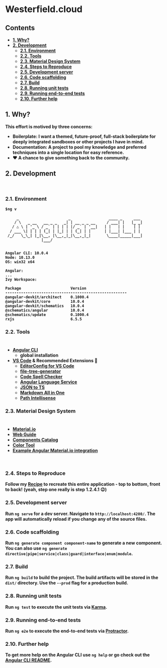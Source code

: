 <!-- omit in toc -->
# <b>Westerfield.cloud<b>

<!-- omit in toc -->
## Contents
- [1. Why?](#1-why)
- [2. Development](#2-development)
  - [2.1. Environment](#21-environment)
  - [2.2. Tools](#22-tools)
  - [2.3. Material Design System](#23-material-design-system)
  - [2.4. Steps to Reproduce](#24-steps-to-reproduce)
  - [2.5. Development server](#25-development-server)
  - [2.6. Code scaffolding](#26-code-scaffolding)
  - [2.7. Build](#27-build)
  - [2.8. Running unit tests](#28-running-unit-tests)
  - [2.9. Running end-to-end tests](#29-running-end-to-end-tests)
  - [2.10. Further help](#210-further-help)

## 1. Why?
This effort is motived by three concerns:
  - **Boilerplate**: I want a themed, future-proof, full-stack boilerplate for deeply integrated sandboxes or other projects I have in mind.
  - **Documentation**: A project to pool my knowledge and preferred techniques into a single location for easy reference.
  - ❤️ A chance to give something back to the community.

## 2. Development
<br/>

### 2.1. Environment

```shell
$ng v

     _                      _                 ____ _     ___
    / \   _ __   __ _ _   _| | __ _ _ __     / ___| |   |_ _|
   / △ \ | '_ \ / _` | | | | |/ _` | '__|   | |   | |    | |
  / ___ \| | | | (_| | |_| | | (_| | |      | |___| |___ | |
 /_/   \_\_| |_|\__, |\__,_|_|\__,_|_|       \____|_____|___|
                |___/


Angular CLI: 10.0.4
Node: 10.13.0
OS: win32 x64

Angular:
...
Ivy Workspace:

Package                      Version
------------------------------------------------------
@angular-devkit/architect    0.1000.4
@angular-devkit/core         10.0.4
@angular-devkit/schematics   10.0.4
@schematics/angular          10.0.4
@schematics/update           0.1000.4
rxjs                         6.5.5
```

### 2.2. Tools
#
* [Angular CLI](https://cli.angular.io/)
  * global installation
* [VS Code](https://code.visualstudio.com/download) & Recommended Extensions 💯
  * [EditorConfig for VS Code](https://marketplace.visualstudio.com/items?itemName=EditorConfig.EditorConfig)
  * [file-tree-generator](https://marketplace.visualstudio.com/items?itemName=Shinotatwu-DS.file-tree-generator)
  * [Code Spell Checker](https://marketplace.visualstudio.com/items?itemName=streetsidesoftware.code-spell-checker)
  * [Angular Language Service](https://marketplace.visualstudio.com/items?itemName=Angular.ng-template)
  * [JSON to TS](https://marketplace.visualstudio.com/items?itemName=MariusAlchimavicius.json-to-ts)
  * [Markdown All in One](https://marketplace.visualstudio.com/items?itemName=yzhang.markdown-all-in-one)
  * [Path Intellisense]([https://link](https://marketplace.visualstudio.com/items?itemName=christian-kohler.path-intellisense))

### 2.3. Material Design System
#
* [Material.io](https://material.io)
* [Web Guide](https://material.io/develop/web)
* [Components Catalog](https://material-components.github.io/material-components-web-catalog/#/)
* [Color Tool](https://material.io/resources/color/#!/?view.left=0&view.right=0&primary.color=3F51B5&secondary.color=c1c1c1)
* [Example Angular Material.io integration](https://github.com/trimox/angular-mdc-web/tree/master/packages)
<br/>

### 2.4. Steps to Reproduce

Follow my [Recipe](./docs/recipe.md) to recreate this entire application - top to bottom, front to back! (yeah, step one really is step 1.2.4.1 😉)

### 2.5. Development server

Run `ng serve` for a dev server. Navigate to `http://localhost:4200/`. The app will automatically reload if you change any of the source files.

### 2.6. Code scaffolding

Run `ng generate component component-name` to generate a new component. You can also use `ng generate directive|pipe|service|class|guard|interface|enum|module`.

### 2.7. Build

Run `ng build` to build the project. The build artifacts will be stored in the `dist/` directory. Use the `--prod` flag for a production build.

### 2.8. Running unit tests

Run `ng test` to execute the unit tests via [Karma](https://karma-runner.github.io).

### 2.9. Running end-to-end tests

Run `ng e2e` to execute the end-to-end tests via [Protractor](http://www.protractortest.org/).

### 2.10. Further help

To get more help on the Angular CLI use `ng help` or go check out the [Angular CLI README](https://github.com/angular/angular-cli/blob/master/README.md).
